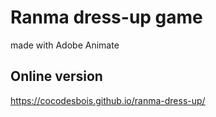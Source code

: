 # Ranma dress-up game
made with Adobe Animate

## Online version
https://cocodesbois.github.io/ranma-dress-up/
